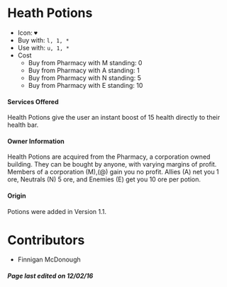 Heath Potions 
=======

* Icon: `♥`
* Buy with: `l, 1, *`
* Use with: `u, 1, *`
* Cost
    * Buy from Pharmacy with M standing: 0
    * Buy from Pharmacy with A standing: 1
    * Buy from Pharmacy with N standing: 5
    * Buy from Pharmacy with E standing: 10


#### Services Offered

Health Potions give the user an instant boost of 15 health directly to their health bar.

#### Owner Information

Health Potions are acquired from the Pharmacy,
a corporation owned building. They can be bought by anyone, with varying margins of profit. Members of a corporation (M),(@) gain you no profit. Allies (A) net you 1 ore, Neutrals (N) 5 ore, and Enemies (E) get you 10 ore per potion.

#### Origin

Potions were added in Version 1.1.

Contributors
============

- Finnigan McDonough

##### Page last edited on 12/02/16